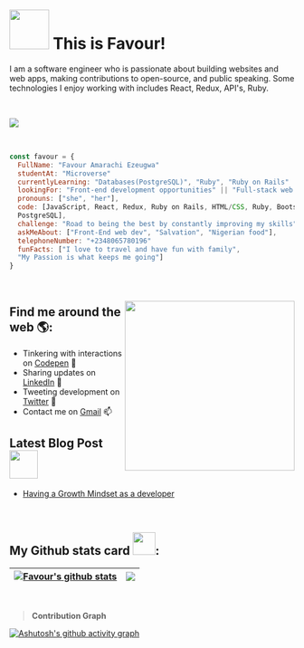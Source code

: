 # <img src="https://media.giphy.com/media/26Fxy3Iz1ari8oytO/giphy.gif" width="70"> This is Favour!</h2>
<!-- 🏾‍💻 -->

I am a software engineer who is passionate about building websites and web apps, making contributions to open-source, and public speaking. Some technologies I enjoy working with includes React, Redux, API's, Ruby.

<br/>

![](https://komarev.com/ghpvc/?username=Favourezeugwa&style=plastic&color=red&label=PROFILE+VIEWS)

<br/>

```javascript
const favour = {
  FullName: "Favour Amarachi Ezeugwa"
  studentAt: "Microverse"
  currentlyLearning: "Databases(PostgreSQL)", "Ruby", "Ruby on Rails"
  lookingFor: "Front-end development opportunities" || "Full-stack web developement",
  pronouns: ["she", "her"],
  code: [JavaScript, React, Redux, Ruby on Rails, HTML/CSS, Ruby, Bootstrap, 
  PostgreSQL],
  challenge: "Road to being the best by constantly improving my skills",
  askMeAbout: ["Front-End web dev", "Salvation", "Nigerian food"],
  telephoneNumber: "+2348065780196"
  funFacts: ["I love to travel and have fun with family", 
  "My Passion is what keeps me going"]
}
```

<br/>

### <img align='right' src="https://media.giphy.com/media/dWxO36Jzd6bTSt5dIY/giphy.gif" width="300">
## Find me around the web 🌎: <a href="https://github.com/Favourezeugwa"></a>
- Tinkering with interactions on <a href="https://codepen.io/favourezeugwa"> Codepen</a> 🏓
- Sharing updates on <a href="https://www.linkedin.com/in/favour-amarachi-ezeugwa-a5bb31149/">LinkedIn</a> 💼
- Tweeting development on <a href="https://twitter.com/Favour_ezeugwa">Twitter</a> 
- Contact me on <a href="favourezeugwa@gmail.com/">Gmail</a> 📫
## Latest Blog Post <img src="https://media.giphy.com/media/cKPse5DZaptID3YAMK/giphy.gif" width="50">
- [Having a Growth Mindset as a developer](https://dev.to/favourezeugwa/having-a-growth-mindset-as-a-developer-5255)


<br/>

## My Github stats card <img src="https://media.giphy.com/media/THICzXhqZItpoFX7aD/giphy.gif" width="40">:
| <a href="https://github.com/Favourezeugwa/github-readme-stats"> <img align="center" src="https://github-readme-stats.vercel.app/api?username=Favourezeugwa&count_private=true&show_icons=true&include_all_commits=true&theme=moltack&border_radius=10" alt="Favour's github stats" /></a> | <a href="https://github.com/Favourezeugwa/github-readme-stats"><img align="center" src="https://github-readme-stats.vercel.app/api/top-langs/?username=Favourezeugwa&layout=compact&theme=moltack&border_radius=10&card_width=280" /></a> | 
| ------------- | ------------- |

<br/>

> **Contribution Graph**

[![Ashutosh's github activity graph](https://activity-graph.herokuapp.com/graph?username=Favourezeugwa&theme=one-dark)](https://github.com/ashutosh00710/github-readme-activity-graph)

